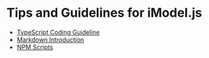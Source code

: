 # Tips and Guidelines for iModel.js

* [TypeScript Coding Guideline](./typescript-coding-guidelines.md)
* [Markdown Introduction](./markdown-intro.md)
* [NPM Scripts](./npm-scripts-guidelines.md)

<!-- TODO: decide what to do with "semantic-versioning-guidelines.md" -->
